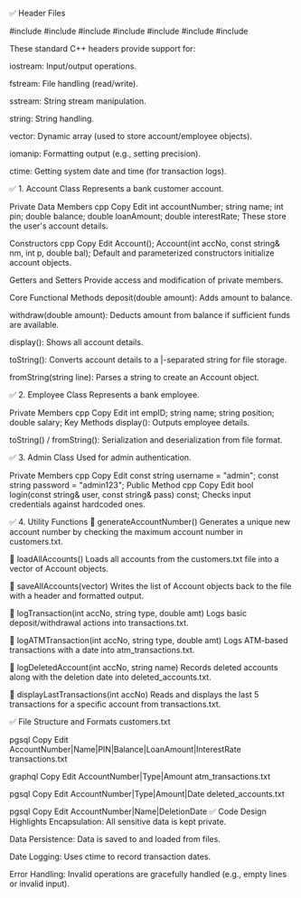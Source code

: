 ✅ Header Files

#include <iostream>
#include <fstream>
#include <sstream>
#include <string>
#include <vector>
#include <iomanip>
#include <ctime>


These standard C++ headers provide support for:

iostream: Input/output operations.

fstream: File handling (read/write).

sstream: String stream manipulation.

string: String handling.

vector: Dynamic array (used to store account/employee objects).

iomanip: Formatting output (e.g., setting precision).

ctime: Getting system date and time (for transaction logs).

✅ 1. Account Class
Represents a bank customer account.

Private Data Members
cpp
Copy
Edit
int accountNumber;
string name;
int pin;
double balance;
double loanAmount;
double interestRate;
These store the user's account details.

Constructors
cpp
Copy
Edit
Account();
Account(int accNo, const string& nm, int p, double bal);
Default and parameterized constructors initialize account objects.

Getters and Setters
Provide access and modification of private members.

Core Functional Methods
deposit(double amount): Adds amount to balance.

withdraw(double amount): Deducts amount from balance if sufficient funds are available.

display(): Shows all account details.

toString(): Converts account details to a |-separated string for file storage.

fromString(string line): Parses a string to create an Account object.

✅ 2. Employee Class
Represents a bank employee.

Private Members
cpp
Copy
Edit
int empID;
string name;
string position;
double salary;
Key Methods
display(): Outputs employee details.

toString() / fromString(): Serialization and deserialization from file format.

✅ 3. Admin Class
Used for admin authentication.

Private Members
cpp
Copy
Edit
const string username = "admin";
const string password = "admin123";
Public Method
cpp
Copy
Edit
bool login(const string& user, const string& pass) const;
Checks input credentials against hardcoded ones.

✅ 4. Utility Functions
🔹 generateAccountNumber()
Generates a unique new account number by checking the maximum account number in customers.txt.

🔹 loadAllAccounts()
Loads all accounts from the customers.txt file into a vector of Account objects.

🔹 saveAllAccounts(vector<Account>)
Writes the list of Account objects back to the file with a header and formatted output.

🔹 logTransaction(int accNo, string type, double amt)
Logs basic deposit/withdrawal actions into transactions.txt.

🔹 logATMTransaction(int accNo, string type, double amt)
Logs ATM-based transactions with a date into atm_transactions.txt.

🔹 logDeletedAccount(int accNo, string name)
Records deleted accounts along with the deletion date into deleted_accounts.txt.

🔹 displayLastTransactions(int accNo)
Reads and displays the last 5 transactions for a specific account from transactions.txt.

✅ File Structure and Formats
customers.txt

pgsql
Copy
Edit
AccountNumber|Name|PIN|Balance|LoanAmount|InterestRate
transactions.txt

graphql
Copy
Edit
AccountNumber|Type|Amount
atm_transactions.txt

pgsql
Copy
Edit
AccountNumber|Type|Amount|Date
deleted_accounts.txt

pgsql
Copy
Edit
AccountNumber|Name|DeletionDate
✅ Code Design Highlights
Encapsulation: All sensitive data is kept private.

Data Persistence: Data is saved to and loaded from files.

Date Logging: Uses ctime to record transaction dates.

Error Handling: Invalid operations are gracefully handled (e.g., empty lines or invalid input).


